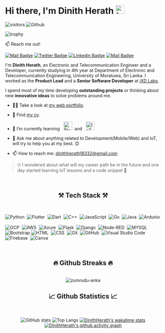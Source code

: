 # Hi there, I'm **Dinith Herath** <img src="https://user-images.githubusercontent.com/1303154/88677602-1635ba80-d120-11ea-84d8-d263ba5fc3c0.gif" width="28px" alt="hi"> 

![visitors](https://visitor-badge.laobi.icu/badge?page_id=DinithHerath) ![Github](https://img.shields.io/github/followers/dinithherath?label=Follow&style=social)

![trophy](https://github-profile-trophy.vercel.app/?username=dinithherath&row=1&column=7&margin-w=15)

:mailbox: Reach me out!

[![Mail Badge](https://img.shields.io/badge/-dinithherath18332-c0392b?style=flat&labelColor=c0392b&logo=gmail&logoColor=white)](mailto:dinithherath18332@gmail.com) [![Twitter Badge](https://img.shields.io/badge/-@dinith__herath-1ca0f1?style=flat&labelColor=1ca0f1&logo=twitter&logoColor=white&link=https://twitter.com/dinith_herath)](https://twitter.com/dinithherath) [![Linkedin Badge](https://img.shields.io/badge/-DinithHerath-0e76a8?style=flat&labelColor=0e76a8&logo=linkedin&logoColor=white)](https://www.linkedin.com/in/dinith-herath-65a761168) [![Mail Badge](https://img.shields.io/badge/-@dini__herath-e84393?style=flat&labelColor=e84393&logo=instagram&logoColor=white)](https://www.instagram.com/dini_herath/) 

I'm **Dinith Herath**, an Electronic and Telecommunication Engineer and a Developer, currently studying in 4th year at Department of Electronic and Telecommunication Engineering, University of Moratuwa, Sri Lanka. I worked as the **Product Lead** and a **Senior Software Developer** at [iXD Labs](https://ixdlabs.lk). 

I spend most of my time developing **outstanding projects** or thinking about new **innovative ideas** to solve problems around me.

- 👨‍🎓 Take a look at [my web portfolio](https://dinithherath.me).
- 🎉 Find [my cv](https://dinithherath.me/Dinith-Herath-CV.pdf).
- 🚀 I’m currently learning &nbsp;
<img src="https://user-images.githubusercontent.com/41161459/148689211-8f815c7f-243c-4def-8f29-c5d04b1bb83f.png" height="28px" alt="Flutter"> &nbsp;and  &nbsp; <img src="https://user-images.githubusercontent.com/41161459/148689363-7e4cbc7d-9a35-4466-93ae-e334fa571dea.png" height="28px" alt="IoT">
  
- 💬 Ask me about anything related to Development(Mobile/Web) and IoT, will try to help you at my best. 😊
- 📫 How to reach me: dinithherath18332@gmail.com

> 🙄 I wondered about what will my career path be in the future and one day started learning IoT lessons and a code snippet 👣

<br>
<h2 align="center">⚒️ Tech Stack ⚒️</h2>
<br>

![Python](https://img.shields.io/badge/-Python-05122A?style=flat&logo=python)&nbsp;
![Flutter](https://img.shields.io/badge/-Flutter-05122A?style=flat&logo=Flutter&logoColor=54c5f8)&nbsp;
![Dart](https://img.shields.io/badge/-Dart-05122A?style=flat&logo=dart&logoColor=02579b)&nbsp;
![C++](https://img.shields.io/badge/-C++-05122A?style=flat&logo=C%2B%2B&logoColor=00599C)&nbsp;
![JavaScript](https://img.shields.io/badge/-JavaScript-05122A?style=flat&logo=javascript)&nbsp;
![Go](https://img.shields.io/badge/-Go-05122A?style=flat&logo=Go)&nbsp;
![Java](https://img.shields.io/badge/-Java-05122A?style=flat&logo=Java&logoColor=FFA518)&nbsp;
![Ardunio](https://img.shields.io/badge/-arduino-05122A?style=flat&logo=arduino)&nbsp;\
![GCP](https://img.shields.io/badge/-GCP-05122A?style=flat&logo=GoogleCloud)&nbsp;
![AWS](https://img.shields.io/badge/-AWS-05122A?style=flat&logo=amazonaws)&nbsp;
![Azure](https://img.shields.io/badge/-Azure-05122A?style=flat&logo=AzureDevOps)&nbsp;
![Flask](https://img.shields.io/badge/-Flask-05122A?style=flat&logo=Flask)&nbsp;
![Django](https://img.shields.io/badge/-Django-05122A?style=flat&logo=Django)&nbsp;
![Node-RED](https://img.shields.io/badge/-NodeRED-05122A?style=flat&logo=Node-RED&logoColor=8F0000)&nbsp;
![MYSQL](https://img.shields.io/badge/-MySQL-05122A?logo=mysql&logoColor=777BB4&style=flat)&nbsp;\
![Bootstrap](https://img.shields.io/badge/-Bootstrap-05122A?style=flat&logo=bootstrap&logoColor=563D7C)
![HTML](https://img.shields.io/badge/-HTML-05122A?style=flat&logo=HTML5)&nbsp;
![CSS](https://img.shields.io/badge/-CSS-05122A?style=flat&logo=CSS3&logoColor=1572B6)&nbsp;
![Git](https://img.shields.io/badge/-Git-05122A?style=flat&logo=git)&nbsp;
![GitHub](https://img.shields.io/badge/-GitHub-05122A?style=flat&logo=github)&nbsp;
![Visual Studio Code](https://img.shields.io/badge/-Visual%20Studio%20Code-05122A?style=flat&logo=visual-studio-code&logoColor=007ACC)&nbsp;
![Firebase](https://img.shields.io/badge/-Firebase-05122A?style=flat&logo=firebase&logoColor=00979D)&nbsp;
![Canva](https://img.shields.io/badge/-Canva-05122A?style=flat&logo=canva)&nbsp;

<br>
<h2 align="center">🔥 Github Streaks 🔥</h2>
<br>
<div align=center>
  <img align="center" src="http://github-readme-streak-stats.herokuapp.com?user=dinithherath&theme=merko&hide_border=true" alt="zumrudu-anka"
</div>

<br>
<h2 align="center">📈 Github Statistics 📈</h2>
<br>

![GitHub stats](https://github-readme-stats.dinithherath.vercel.app/api?username=dinithherath&count_private=true) ![Top Langs](https://github-readme-stats.dinithherath.vercel.app/api/top-langs/?username=dinithherath&include_all_commits=true&langs_count=9&layout=compact)
[![DinithHerath's wakatime stats](https://github-readme-stats.dinithherath.vercel.app/api/wakatime?username=dinithherath&v=2)](https://github.com/anuraghazra/github-readme-stats)
[![DInithHerath's github activity graph](https://activity-graph.herokuapp.com/graph?username=DinithHerath&theme=chartreuse-dark&hide_border=true)](https://github.com/ashutosh00710/github-readme-activity-graph)

